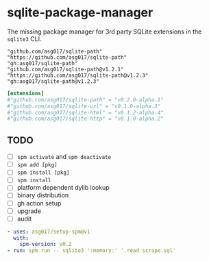 # sqlite-package-manager

The missing package manager for 3rd party SQLite extensions in the `sqlite3` CLI.

```
"github.com/asg017/sqlite-path"
"https://github.com/asg017/sqlite-path"
"gh:asg017/sqlite-path"
"github.com/asg017/sqlite-path@v1.2.1"
"https://github.com/asg017/sqlite-path@v1.2.3"
"gh:asg017/sqlite-path@v1.2.3"
```

```toml
[extensions]
#"github.com/asg017/sqlite-path" = "v0.2.0-alpha.1"
#"github.com/asg017/sqlite-url" = "v0.1.0-alpha.3"
#"github.com/asg017/sqlite-html" = "v0.1.2-alpha.4"
#"github.com/asg017/sqlite-http" = "v0.1.0-alpha.2"
```

## TODO

- [ ] `spm activate` and `spm deactivate`
- [ ] `spm add [pkg]`
- [ ] `spm install [pkg]`
- [ ] `spm install`
- [ ] platform dependent dylib lookup
- [ ] binary distribution
- [ ] gh action setup
- [ ] upgrade
- [ ] audit

```yaml
- uses: asg017/setup-spm@v1
  with:
    spm-version: v0.2
- run: spm run -- sqlite3 ':memory:' '.read scrape.sql'
```
